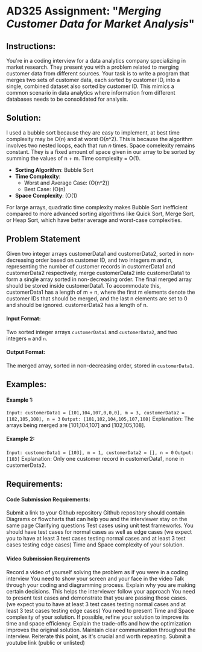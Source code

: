 # AD325 Assignment: "*Merging Customer Data for Market Analysis*"
## Instructions: 
You're in a coding interview for a data analytics company specializing in market research. They present you with a problem related to merging customer data from different sources. Your task is to write a program that merges two sets of customer data, each sorted by customer ID, into a single, combined dataset also sorted by customer ID. This mimics a common scenario in data analytics where information from different databases needs to be consolidated for analysis.
## Solution:
I used a bubble sort because they are easy to implement, at best time complexity may be O(*n*) and at worst O(*n*^2). This is because the algorithm involves two nested loops, each that run *n* times. 
Space comelexity remains constant. They is a fixed amount of space given in our array to be sorted by summing the values of n + m. Time complexity = O(1).

- **Sorting Algorithm**: Bubble Sort
- **Time Complexity**:
  - Worst and Average Case: (O(n^2))
  - Best Case: (O(n)
- **Space Complexity**: (O(1)

For large arrays, quadratic time complexity makes Bubble Sort inefficient compared to more advanced sorting algorithms like Quick Sort, Merge Sort, or Heap Sort, which have better average and worst-case complexities.  







## Problem Statement

Given two integer arrays customerData1 and customerData2, sorted in non-decreasing order based on customer ID, and two integers m and n, representing the number of customer records in customerData1 and customerData2 respectively, merge customerData2 into customerData1 to form a single array sorted in non-decreasing order.
The final merged array should be stored inside customerData1. To accommodate this, customerData1 has a length of m + n, where the first m elements denote the customer IDs that should be merged, and the last n elements are set to 0 and should be ignored. customerData2 has a length of n.

#### Input Format:
Two sorted integer arrays `customerData1` and `customerData2`, and two integers `m` and `n`.

#### Output Format:
The merged array, sorted in non-decreasing order, stored in `customerData1`.

## Examples:
#### Example 1:
`Input: customerData1 = [101,104,107,0,0,0], m = 3, customerData2 = [102,105,108], n = 3`
`Output: [101,102,104,105,107,108]`
Explanation: The arrays being merged are [101,104,107] and [102,105,108].

#### Example 2:
`Input: customerData1 = [103], m = 1, customerData2 = [], n = 0`
`Output: [103]`
Explanation: Only one customer record in customerData1, none in customerData2.
## Requirements:
#### Code Submission Requirements:
Submit a link to your Github repository
Github repository should contain 
Diagrams or flowcharts that can help you and the interviewer stay on the same page
Clarifying questions
Test cases using unit test frameworks. You should have test cases for normal cases as well as edge cases (we expect you to have at least 3 test cases testing normal cases and at least 3 test cases testing edge cases)
Time and Space complexity of your solution. 

#### Video Submission Requirements
Record a video of yourself solving the problem as if you were in a coding interview
You need to show your screen and your face in the video
Talk through your coding and diagramming process. Explain why you are making certain decisions. This helps the interviewer follow your approach
You need to present test cases and demonstrate that you are passing those cases.(we expect you to have at least 3 test cases testing normal cases and at least 3 test cases testing edge cases)
You need to present Time and Space complexity of your solution. 
 If possible, refine your solution to improve its time and space efficiency. Explain the trade-offs and how the optimization improves the original solution.
Maintain clear communication throughout the interview. Reiterate this point, as it's crucial and worth repeating.
Submit a youtube link (public or unlisted)
